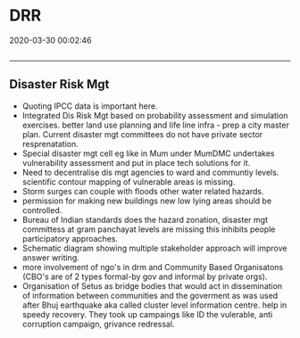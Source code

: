 # DRR

2020-03-30 00:02:46

```toc
```

---

## Disaster Risk Mgt 

- Quoting IPCC data is important here.
- Integrated Dis Risk Mgt based on probability assessment and simulation exercises. better land use planning and life line infra - prep a city master plan. Current disaster mgt committees do not have private sector resprenatation.
- Special disaster mgt cell eg like in Mum under MumDMC undertakes vulnerability assessment and put in place tech solutions for it.
- Need to decentralise dis mgt agencies to ward and communtiy levels. scientific contour mapping of vulnerable areas is missing.
- Storm surges can couple with floods other water related hazards.
- permission for making new buildings new low lying areas should be controlled.
- Bureau of Indian standards does the hazard zonation, disaster mgt committess at gram panchayat levels are missing this inhibits people participatory approaches.
- Schematic diagram showing multiple stakeholder approach will improve answer writing.
- more involvement of ngo's in drm and Community Based Organisatons (CBO's are of 2 types formal-by gov and informal by private orgs).
- Organisation of Setus as bridge bodies that would act in dissemination of information between communities and the goverment as was used after Bhuj earthquake aka called cluster level information centre. help in speedy recovery. They took up campaings like ID the vulerable, anti corruption campaign, grivance redressal.
